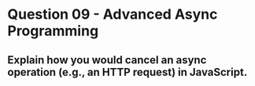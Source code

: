 # Question 09 - Advanced Async Programming

## Explain how you would cancel an async operation (e.g., an HTTP request) in JavaScript.